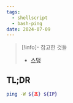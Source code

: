 ```yaml
---
tags:
  - shellscript
  - bash-ping
date: 2024-07-09
---
```

> [!info]- 참고한 것들
> - [스댕](https://serverfault.com/q/200468)

## TL;DR

```bash
ping -W ${초} ${IP}
```